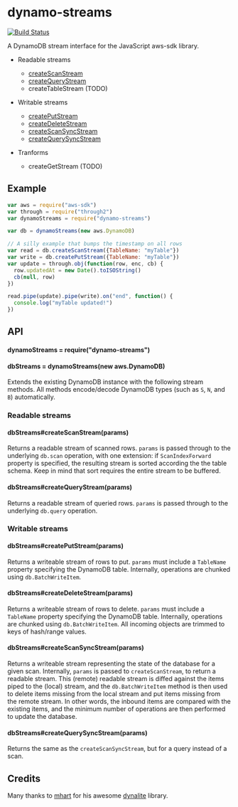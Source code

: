 dynamo-streams
==============

[![Build Status](https://travis-ci.org/jed/dynamo-streams.svg)](https://travis-ci.org/jed/dynamo-streams)

A DynamoDB stream interface for the JavaScript aws-sdk library.

- Readable streams
  - [createScanStream](#dbstreamscreatescanstreamparams)
  - [createQueryStream](#dbstreamscreatequerystreamparams)
  - createTableStream (TODO)

- Writable streams
  - [createPutStream](#dbstreamscreateputstreamparams)
  - [createDeleteStream](#dbstreamscreatedeletestreamparams)
  - [createScanSyncStream](#dbstreamscreatescansyncstreamparams)
  - [createQuerySyncStream](#dbstreamscreatequerysyncstreamparams)

- Tranforms
  - createGetStream (TODO)

Example
-------

```javascript
var aws = require("aws-sdk")
var through = require("through2")
var dynamoStreams = require("dynamo-streams")

var db = dynamoStreams(new aws.DynamoDB)

// A silly example that bumps the timestamp on all rows
var read = db.createScanStream({TableName: "myTable"})
var write = db.createPutStream({TableName: "myTable"})
var update = through.obj(function(row, enc, cb) {
  row.updatedAt = new Date().toISOString()
  cb(null, row)
})

read.pipe(update).pipe(write).on("end", function() {
  console.log("myTable updated!")
})
```

API
---

#### dynamoStreams = require("dynamo-streams")

#### dbStreams = dynamoStreams(new aws.DynamoDB)

Extends the existing DynamoDB instance with the following stream methods. All methods encode/decode DynamoDB types (such as `S`, `N`, and `B`) automatically.

### Readable streams

#### dbStreams#createScanStream(params)

Returns a readable stream of scanned rows. `params` is passed through to the underlying `db.scan` operation, with one extension: if `ScanIndexForward` property is specified, the resulting stream is sorted according the the table schema. Keep in mind that sort requires the entire stream to be buffered.

#### dbStreams#createQueryStream(params)

Returns a readable stream of queried rows. `params` is passed through to the underlying `db.query` operation.

### Writable streams

#### dbStreams#createPutStream(params)

Returns a writeable stream of rows to put. `params` must include a `TableName` property specifying the DynamoDB table. Internally, operations are chunked using `db.BatchWriteItem`.

#### dbStreams#createDeleteStream(params)

Returns a writeable stream of rows to delete. `params` must include a `TableName` property specifying the DynamoDB table. Internally, operations are chunked using `db.BatchWriteItem`. All incoming objects are trimmed to keys of hash/range values.

#### dbStreams#createScanSyncStream(params)

Returns a writeable stream representing the state of the database for a given scan. Internally, `params` is passed to `createScanStream`, to return a readable stream. This (remote) readable stream is diffed against the items piped to the (local) stream, and the `db.BatchWriteItem` method is then used to delete items missing from the local stream and put items missing from the remote stream. In other words, the inbound items are compared with the existing items, and the minimum number of operations are then performed to update the database.

#### dbStreams#createQuerySyncStream(params)

Returns the same as the `createScanSyncStream`, but for a query instead of a scan.

Credits
-------

Many thanks to [mhart](//github.com/mhart) for his awesome [dynalite](//github.com/mhart/dynalite) library.
